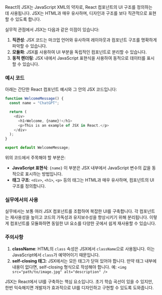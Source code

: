 React의 JSX는 JavaScript XML의 약자로, React 컴포넌트의 UI 구조를 정의하는 데 사용됩니다. JSX는 HTML과 매우 유사하며, 디자인과 구조를 보다 직관적으로 표현할 수 있도록 합니다.

실무적 관점에서 JSX는 다음과 같은 이점이 있습니다:

1. **직관성**: JSX 코드는 마크업 언어와 유사하여 레이아웃과 컴포넌트 구조를 명확하게 파악할 수 있습니다.
2. **모듈화**: JSX를 사용하여 UI 부분을 독립적인 컴포넌트로 분리할 수 있습니다.
3. **동적 렌더링**: JSX 내에서 JavaScript 표현식을 사용하여 동적으로 데이터를 표시할 수 있습니다.

### 예시 코드

아래는 간단한 React 컴포넌트 예시와 그 안의 JSX 코드입니다:

```javascript
function WelcomeMessage() {
  const name = "ChatGPT";

  return (
    <div>
      <h1>Welcome, {name}!</h1>
      <p>This is an example of JSX in React.</p>
    </div>
  );
}

export default WelcomeMessage;
```

위의 코드에서 주목해야 할 부분은:

- **JavaScript 표현식**: `{name}` 이 부분은 JSX 내부에서 JavaScript 변수의 값을 동적으로 표시하는 방법입니다.
- **태그 구조**: `<div>`, `<h1>`, `<p>` 등의 태그는 HTML과 매우 유사하며, 컴포넌트의 UI 구조를 정의합니다.

### 실무에서의 사용

실무에서는 보통 여러 JSX 컴포넌트를 조합하여 복잡한 UI를 구축합니다. 각 컴포넌트는 재사용성을 높이고 코드의 가독성과 유지보수성을 향상시키기 위해 분리됩니다. 이렇게 컴포넌트를 모듈화하면 동일한 UI 요소를 다양한 곳에서 쉽게 재사용할 수 있습니다.

### 주의사항

1. **className**: HTML의 `class` 속성은 JSX에서 `className`으로 사용됩니다. 이는 JavaScript에서 `class`가 예약어이기 때문입니다.
2. **self-closing 태그**: JSX에서는 모든 태그가 닫혀 있어야 합니다. 만약 태그 내부에 내용이 없다면, self-closing 형식으로 작성해야 합니다. 예: `<img src="path/to/image.jpg" alt="description" />`

JSX는 React에서 UI를 구축하는 핵심 요소입니다. 초기 학습 곡선이 있을 수 있지만, 한번 익숙해지면 개발자가 효과적으로 UI를 디자인하고 구현할 수 있도록 도와줍니다.
